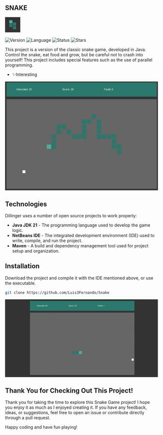 ## SNAKE

<img src="assets/logo_snake.png" alt="Snake Game Banner" width="50"/>

![Version](https://img.shields.io/badge/version-1.0.0-darkgreen) ![Language](https://img.shields.io/badge/language-Java-darkgreen) ![Status](https://img.shields.io/badge/status-first%20version-darkgreen)
![Stars](https://img.shields.io/github/stars/Luis3Fernando/Snake?style=social)


This project is a version of the classic snake game, developed in Java. Control the snake, eat food and grow, but be careful not to crash into yourself! This project includes special features such as the use of parallel programming.

- ✨Interesting


<img src="assets/capture_2.png" alt="Snake Game Banner" width="600"/>

## Technologies

Dillinger uses a number of open source projects to work properly:

- **Java JDK 21** - The programming language used to develop the game logic.
- **NetBeans IDE** - The integrated development environment (IDE) used to write, compile, and run the project.
- **Maven** - A build and dependency management tool used for project setup and organization.



## Installation

Download the project and compile it with the IDE mentioned above, or use the executable.


```sh
git clone https://github.com/Luis3Fernando/Snake
```

<img src="assets/capture_1.png" alt="Snake Game Banner" width="600"/>

## Thank You for Checking Out This Project!

Thank you for taking the time to explore this Snake Game project! I hope you enjoy it as much as I enjoyed creating it. If you have any feedback, ideas, or suggestions, feel free to open an issue or contribute directly through a pull request.

Happy coding and have fun playing!
